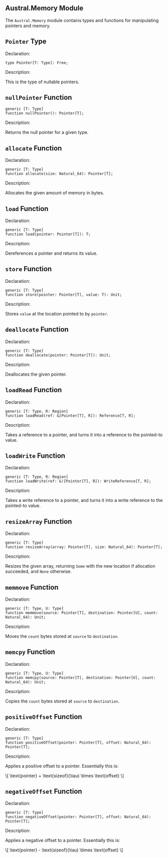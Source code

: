 ## Austral.Memory Module

The `Austral.Memory` module contains types and functions for manipulating pointers and memory.

## `Pointer` Type

Declaration:

```austral
type Pointer[T: Type]: Free;
```

Description:

This is the type of nullable pointers.

## `nullPointer` Function

```austral
generic [T: Type]
function nullPointer(): Pointer[T];
```

Description:

Returns the null pointer for a given type.

## `allocate` Function

Declaration:

```austral
generic [T: Type]
function allocate(size: Natural_64): Pointer[T];
```

Description:

Allocates the given amount of memory in bytes.

## `load` Function

Declaration:

```austral
generic [T: Type]
function load(pointer: Pointer[T]): T;
```

Description:

Dereferences a pointer and returns its value.

## `store` Function

Declaration:

```austral
generic [T: Type]
function store(pointer: Pointer[T], value: T): Unit;
```

Description:

Stores `value` at the location pointed to by `pointer`.

## `deallocate` Function

Declaration:

```austral
generic [T: Type]
function deallocate(pointer: Pointer[T]): Unit;
```

Description:

Deallocates the given pointer.

## `loadRead` Function

Declaration:

```austral
generic [T: Type, R: Region]
function loadRead(ref: &[Pointer[T], R]): Reference[T, R];
```

Description:

Takes a reference to a pointer, and turns it into a reference to the pointed-to
value.

## `loadWrite` Function

Declaration:

```austral
generic [T: Type, R: Region]
function loadWrite(ref: &![Pointer[T], R]): WriteReference[T, R];
```

Description:

Takes a write reference to a pointer, and turns it into a write reference to the
pointed-to value.

## `resizeArray` Function

Declaration:

```austral
generic [T: Type]
function resizeArray(array: Pointer[T], size: Natural_64): Pointer[T];
```

Description:

Resizes the given array, returning `Some` with the new location if allocation
succeeded, and `None` otherwise.

## `memmove` Function

Declaration:

```austral
generic [T: Type, U: Type]
function memmove(source: Pointer[T], destination: Pointer[U], count: Natural_64): Unit;
```

Description:

Moves the `count` bytes stored at `source` to `destination`.

## `memcpy` Function

Declaration:

```austral
generic [T: Type, U: Type]
function memcpy(source: Pointer[T], destination: Pointer[U], count: Natural_64): Unit;
```

Description:

Copies the `count` bytes stored at `source` to `destination`.

## `positiveOffset` Function

Declaration:

```austral
generic [T: Type]
function positiveOffset(pointer: Pointer[T], offset: Natural_64): Pointer[T];
```

Description:

Applies a positive offset to a pointer. Essentially this is:

\\[
\text{pointer} + \text{sizeof}(\\tau) \times \text{offset}
\\]

## `negativeOffset` Function

Declaration:

```austral
generic [T: Type]
function negativeOffset(pointer: Pointer[T], offset: Natural_64): Pointer[T];
```

Description:

Applies a negative offset to a pointer. Essentially this is:

\\[
\text{pointer} - \text{sizeof}(\\tau) \times \text{offset}
\\]
